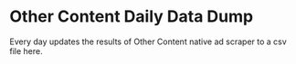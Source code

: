Other Content Daily Data Dump
=============================

Every day updates the results of Other Content native ad scraper to a csv file here.

